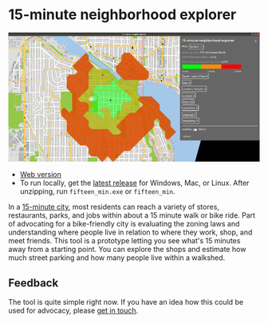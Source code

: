# 15-minute neighborhood explorer

![walkshed](walkshed.gif)

- [Web version](http://abstreet.s3-website.us-east-2.amazonaws.com/dev/fifteen_min)
- To run locally, get the
  [latest release](https://github.com/dabreegster/abstreet/releases) for
  Windows, Mac, or Linux. After unzipping, run `fifteen_min.exe` or
  `fifteen_min`.

In a
[15-minute city](https://crosscut.com/focus/2020/11/seattle-could-become-next-15-minute-city),
most residents can reach a variety of stores, restaurants, parks, and jobs
within about a 15 minute walk or bike ride. Part of advocating for a
bike-friendly city is evaluating the zoning laws and understanding where people
live in relation to where they work, shop, and meet friends. This tool is a
prototype letting you see what's 15 minutes away from a starting point. You can
explore the shops and estimate how much street parking and how many people live
within a walkshed.

## Feedback

The tool is quite simple right now. If you have an idea how this could be used
for advocacy, please
[get in touch](https://github.com/dabreegster/abstreet/issues/393).
